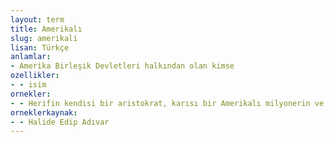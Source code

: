 ```yaml
---
layout: term
title: Amerikalı
slug: amerikali
lisan: Türkçe
anlamlar:
- Amerika Birleşik Devletleri halkından olan kimse
ozellikler:
- - isim
ornekler:
- - Herifin kendisi bir aristokrat, karısı bir Amerikalı milyonerin ve hem de büyük bir firma sahibinin kızı.
orneklerkaynak:
- - Halide Edip Adıvar
---
```

